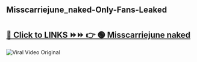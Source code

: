 
 ## Misscarriejune_naked-Only-Fans-Leaked

# <h2><a href="https://clipsfans.com/Misscarriejune_naked&ref=git">🔗 Click to LINKS ⏩⏩ 👉 🟢 Misscarriejune naked </a></h2>

<a href="https://clipsfans.com/Misscarriejune_naked&ref=git" rel="nofollow" data-target="animated-image.originalLink"><img src="https://i.ibb.co.com/xMMVF88/686577567.gif" alt="Viral Video Original" style="max-width: 100%; display: inline-block;" data-target="animated-image.originalImage"></a>
